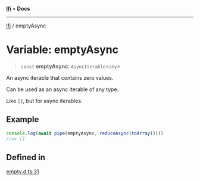 [**lfi**](../readme.md) • **Docs**

***

[lfi](../globals.md) / emptyAsync

# Variable: emptyAsync

> `const` **emptyAsync**: `AsyncIterable`\<`any`\>

An async iterable that contains zero values.

Can be used as an async iterable of any type.

Like `[]`, but for async iterables.

## Example

```js
console.log(await pipe(emptyAsync, reduceAsync(toArray())))
//=> []
```

## Defined in

[empty.d.ts:31](https://github.com/TomerAberbach/lfi/blob/d7a0f90dd72245d6efd6bd97c58a78b3f3028f25/src/operations/empty.d.ts#L31)
